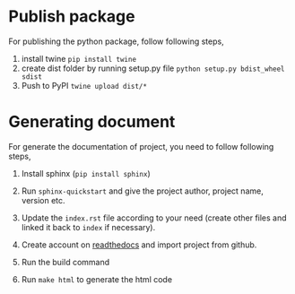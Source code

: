 # Publish package

For publishing the python package, follow following steps,

1. install twine `pip install twine`
2. create dist folder by running setup.py file `python setup.py bdist_wheel sdist`
3. Push to PyPI `twine upload dist/*`

# Generating document

For generate the documentation of project, you need to follow following steps,

1. Install sphinx (`pip install sphinx`)

2. Run `sphinx-quickstart` and give the project author, project name, version etc.

3. Update the `index.rst` file according to your need (create other files and linked it back to `index` if necessary).

4. Create account on [readthedocs](https://readthedocs.org/dashboard/) and import project from github.

5. Run the build command

6. Run `make html` to generate the html code
